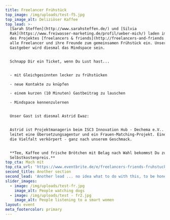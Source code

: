 ```yaml
---
title: Freelancer Frühstück
top_image: /img/uploads/test-f5.jpg
top_image_alt: Deliziöser Kaffee
top_lead: >-
  [Sarah Steffen](http://www.sarahsteffen.de/) und [Silvia
  Rak](https://www.freiwasser-marketing.de/profil/ueber-mich/) laden im Rahmen
  des Projektes [freelancers & friends](http://freelancers-and-friends.de/) 
  alle Freelancer und ihre Freunde zum gemeinsamen Frühstück ein. Unser
  Gastgeber wird diesmal das Mindspace sein.


  Schnapp Dir ein Ticket, wenn Du Lust hast...


  - mit Gleichgesinnten lecker zu frühstücken

  - neue Kontakte zu knüpfen

  - einem kurzen (10 Minuten) Gastbeitrag zu lauschen

  - Mindspace kennenzulernen


  Unser Gast ist diesmal Astrid Ewaz:


  Astrid ist Projektmanagerin beim ISC3 Innovation Hub - Dechema e.V.. Sie
  leitet eine Übersetzungsagentur und ein Frauen-Matching-Projekt. Eine Frau,
  die Vielfalt verkörpert - ganz nach unserem Geschmack. 


  **Tee, Kaffee und frische Brötchen mit Belag nach Wahl bekommst Du zum
  Selbstkostenpreis.**
top_cta: Mach mit
top_cta_url: 'https://www.eventbrite.de/e/freelancers-friends-fruhstuck-tickets-76917601617'
second_title: Another section
second_lead: 'Another lead ... no idea what to do with this, to be honest'
slider_images:
  - image: /img/uploads/test-fr.jpg
    image_alt: People watching dogs
  - image: /img/uploads/test - fr2.jpg
    image_alt: People listening to a smart women
layout: event
meta_footercolor: primary
---
```


